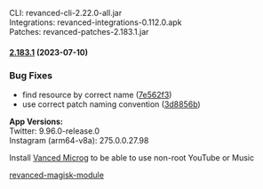 CLI: revanced-cli-2.22.0-all.jar  
Integrations: revanced-integrations-0.112.0.apk  
Patches: revanced-patches-2.183.1.jar  

#### [2.183.1](https://github.com/revanced/revanced-patches/compare/v2.183.0...v2.183.1) (2023-07-10)
### Bug Fixes
* find resource by correct name ([7e562f3](https://github.com/revanced/revanced-patches/commit/7e562f3fb30d0ef5601114433090b2eebcf04c9e))
* use correct patch naming convention ([3d8856b](https://github.com/revanced/revanced-patches/commit/3d8856b29aba4d7436e637bc5778261b4acddeba))

  
**App Versions:**  
Twitter: 9.96.0-release.0  
Instagram (arm64-v8a): 275.0.0.27.98  

Install [Vanced Microg](https://github.com/TeamVanced/VancedMicroG/releases) to be able to use non-root YouTube or Music  

[revanced-magisk-module](https://github.com/j-hc/revanced-magisk-module)  
